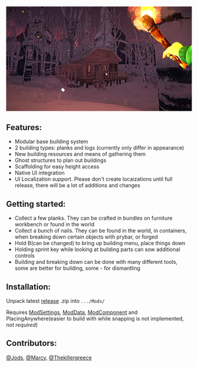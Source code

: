 ![Poster](images/promo1.png)
## Features:
- Modular base building system
- 2 building types: planks and logs (currently only differ in appearance)
- New building resources and means of gathering them
- Ghost structures to plan out buildings
- Scaffolding for easy height access
- Native UI integration
- UI Localization support. Please don't create locaizations until full release, there will be a lot of additions and changes

## Getting started:
- Collect a few planks. They can be crafted in bundles on furniture workbench or found in the world
- Collect a bunch of nails. They can be found in the world, in containers, when breaking down certain objects with prybar, or forged
- Hold B(can be changed) to bring up building menu, place things down
- Holding sprint key while looking at building parts can sow additional controls
- Building and breaking down can be done with many different tools, some are better for building, some - for dismantling

## Installation:
Unpack latest [release](https://github.com/HAHAYOUDEAD/Architect/releases) .zip into `.../Mods/`

Requires [ModSettings](https://github.com/DigitalzombieTLD/ModSettings), [ModData](https://github.com/dommrogers/ModData), [ModComponent](https://github.com/dommrogers/ModComponent) and PlacingAnywhere(easier to build with while snapping is not implemented, *not required*)

## Contributors:
[@Jods](https://github.com/Jods-Its), [@Marcy](https://github.com/DemonBunnyBon), [@Thekillergreece](https://github.com/Thekillergreece)
